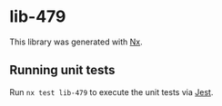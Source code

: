 # lib-479

This library was generated with [Nx](https://nx.dev).

## Running unit tests

Run `nx test lib-479` to execute the unit tests via [Jest](https://jestjs.io).
